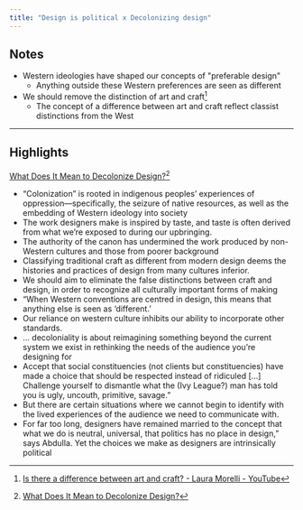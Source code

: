 ```yaml
---
title: "Design is political x Decolonizing design"
---
```


## Notes
- Western ideologies have shaped our concepts of "preferable design"
	- Anything outside these Western preferences are seen as different
- We should remove the distinction of art and craft[^2]
	- The concept of a difference between art and craft reflect classist distinctions from the West

---

## Highlights
[What Does It Mean to Decolonize Design?](https://eyeondesign.aiga.org/what-does-it-mean-to-decolonize-design/)[^1]
- “Colonization” is rooted in indigenous peoples’ experiences of oppression—specifically, the seizure of native resources, as well as the embedding of Western ideology into society
- The work designers make is inspired by taste, and taste is often derived from what we’re exposed to during our upbringing.
- The authority of the canon has undermined the work produced by non-Western cultures and those from poorer background
- Classifying traditional craft as different from modern design deems the histories and practices of design from many cultures inferior.
- We should aim to eliminate the false distinctions between craft and design, in order to recognize all culturally important forms of making
- “When Western conventions are centred in design, this means that anything else is seen as ‘different.’
- Our reliance on western culture inhibits our ability to incorporate other standards.
- ... decoloniality is about reimagining something beyond the current system we exist in rethinking the needs of the audience you’re designing for
- Accept that social constituencies (not clients but constituencies) have made a choice that should be respected instead of ridiculed […] Challenge yourself to dismantle what the (Ivy League?) man has told you is ugly, uncouth, primitive, savage.”
- But there are certain situations where we cannot begin to identify with the lived experiences of the audience we need to communicate with.
- For far too long, designers have remained married to the concept that what we do is neutral, universal, that politics has no place in design,” says Abdulla. Yet the choices we make as designers are intrinsically political

[^1]: [What Does It Mean to Decolonize Design?](https://eyeondesign.aiga.org/what-does-it-mean-to-decolonize-design/)
[^2]: [Is there a difference between art and craft? - Laura Morelli - YouTube](https://www.youtube.com/watch?v=tVdw60eCnJI)